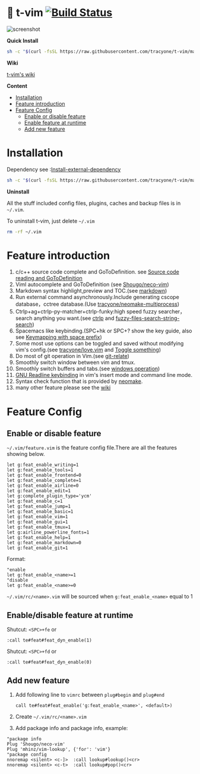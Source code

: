 # 🍎 t-vim [![Build Status](https://travis-ci.org/tracyone/t-vim.svg?branch=master)](https://travis-ci.org/tracyone/t-vim)

![screenshot](https://cloud.githubusercontent.com/assets/4246425/23589032/5d9e2a48-0201-11e7-999e-393185ae3a25.png)

**Quick Install**

```bash
sh -c "$(curl -fsSL https://raw.githubusercontent.com/tracyone/t-vim/master/install.sh)"
```


**Wiki**

[t-vim's wiki](https://github.com/tracyone/t-vim/wiki)

**Content**

<!-- vim-markdown-toc GFM -->
* [Installation](#installation)
* [Feature introduction](#feature-introduction)
* [Feature Config](#feature-config)
	* [Enable or disable feature](#enable-or-disable-feature)
	* [Enable feature at runtime](#enable-feature-at-runtime)
	* [Add new feature](#add-new-feature)

<!-- vim-markdown-toc -->

#  Installation

Dependency see :[Install-external-dependency](https://github.com/tracyone/t-vim/wiki/Install-external-dependency)

```bash
sh -c "$(curl -fsSL https://raw.githubusercontent.com/tracyone/t-vim/master/install.sh)"
```

**Uninstall**

All the stuff included config files, plugins, caches and  backup files is in `~/.vim`.

To uninstall t-vim, just delete `~/.vim`

```bash
rm -rf ~/.vim
```

# Feature introduction

1. c/c++ source code complete and GoToDefinition. see [Source code reading and GoToDefinition](https://github.com/tracyone/t-vim/wiki/Keymapping#source-code-reading-and-gotodefinition)
3. Viml autocomplete and GoToDefinition (see [Shougo/neco-vim](https://github.cim/Shougo/neco-vim))
4. Markdown syntax highlight,preview and TOC.(see [markdown](https://github.com/tracyone/t-vim/wiki/Keymapping#markdown))
5. Run external command asynchronously.Include generating cscope database，cctree database.(Use [tracyone/neomake-multiprocess](https://github.com/tracyone/neomake-multiprocess))
6. Ctrlp+ag+ctrlp-py-matcher+ctrlp-funky:high speed fuzzy searcher，search
   anything you want.(see [ctrlp](https://github.com/tracyone/t-vim/wiki/Keymapping#ctrlp) and [fuzzy-files-search-string-search](https://github.com/tracyone/t-vim/wiki/Keymapping#fuzzy-files-search--string-search))
7. Spacemacs like keybinding.(SPC+hk or SPC+? show the key guide, also see [Keymapping with space prefix](https://github.com/tracyone/t-vim/wiki/Keymapping#keymapping-with-space-prefix))
8. Some most use options can be toggled and saved without modifying vim's
   config.(see [tracyone/love.vim](https://github.com/tracyone/love.vim) and [Toggle something](https://github.com/tracyone/t-vim/wiki/Keymapping#toggle-something))
9. Do most of git operation in Vim.(see [git-relate](https://github.com/tracyone/t-vim/wiki/Keymapping#git-relate))
10. Smoothly switch window between vim and tmux.
11. Smoothly switch buffers and tabs.(see [windows operation](https://github.com/tracyone/t-vim/wiki/Keymapping#windows-operatting))
12. [GNU Readline keybinding](https://cnswww.cns.cwru.edu/php/chet/readline/readline.html) in vim's insert mode and command line mode.
13. Syntax check function that is provided by [neomake](https://github.com/neomake/neomake).
14. many other feature please see the [wiki](https://github.com/tracyone/t-vim/wiki)


# Feature Config

## Enable or disable feature

`~/.vim/feature.vim` is the feature config file.There are all the features showing below.

```vim
let g:feat_enable_writing=1
let g:feat_enable_tools=1
let g:feat_enable_frontend=0
let g:feat_enable_complete=1
let g:feat_enable_airline=0
let g:feat_enable_edit=1
let g:complete_plugin_type='ycm'
let g:feat_enable_c=1
let g:feat_enable_jump=1
let g:feat_enable_basic=1
let g:feat_enable_vim=1
let g:feat_enable_gui=1
let g:feat_enable_tmux=1
let g:airline_powerline_fonts=1
let g:feat_enable_help=1
let g:feat_enable_markdown=0
let g:feat_enable_git=1
```


Format:

```vim
"enable 
let g:feat_enable_<name>=1
"disable
let g:feat_enable_<name>=0
```

`~/.vim/rc/<name>.vim` will be sourced when `g:feat_enable_<name>` equal to 1


## Enable/disable feature at runtime

Shutcut: `<SPC>+fe` or

```vim
:call te#feat#feat_dyn_enable(1)
```

Shutcut: `<SPC>+fd` or

```vim
:call te#feat#feat_dyn_enable(0)
```


## Add new feature

1. Add following line to `vimrc` between `plug#begin` and `plug#end`

    ```vim
    call te#feat#feat_enable('g:feat_enable_<name>', <default>)
    ```

2. Create  `~/.vim/rc/<name>.vim`

3. Add package info and package info, example:

```vim
"package info
Plug 'Shougo/neco-vim'
Plug 'mhinz/vim-lookup', {'for': 'vim'}
"package config
nnoremap <silent> <c-]>  :call lookup#lookup()<cr>
nnoremap <silent> <c-t>  :call lookup#pop()<cr>
```


